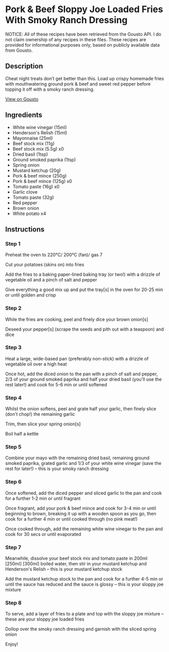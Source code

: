 # Pork & Beef Sloppy Joe Loaded Fries With Smoky Ranch Dressing

NOTICE: All of these recipes have been retrieved from the Gousto API. I do not claim ownership of any recipes in these files. These recipes are provided for informational purposes only, based on publicly available data from Gousto.

## Description

Cheat night treats don’t get better than this. Load up crispy homemade fries with mouthwatering ground pork & beef and sweet red pepper before topping it off with a smoky ranch dressing. 

[View on Gousto](https://www.gousto.co.uk/recipes/cookbook/pork-beef-sloppy-joe-loaded-fries-with-smoky-ranch-dressing)

## Ingredients

- White wine vinegar (15ml)
- Henderson's Relish (15ml)
- Mayonnaise (25ml)
- Beef stock mix (11g)
- Beef stock mix (5.5g) x0
- Dried basil (1tsp)
- Ground smoked paprika (1tsp)
- Spring onion
- Mustard ketchup (20g)
- Pork & beef mince (250g)
- Pork & beef mince (125g) x0
- Tomato paste (16g) x0
- Garlic clove
- Tomato paste (32g)
- Red pepper
- Brown onion
- White potato x4

## Instructions


### Step 1

Preheat the oven to 220°C/ 200°C (fan)/ gas 7

Cut your potatoes (skins on) into fries

Add the fries to a baking paper-lined baking tray (or two!) with a drizzle of vegetable oil and a pinch of salt and pepper

Give everything a good mix up and put the tray[s] in the oven for 20-25 min or until golden and crisp


### Step 2

While the fries are cooking, peel and finely dice your brown onion[s]

Deseed your pepper[s] (scrape the seeds and pith out with a teaspoon) and dice


### Step 3

Heat a large, wide-based pan (preferably non-stick) with a drizzle of vegetable oil over a high heat

Once hot, add the diced onion to the pan with a pinch of salt and pepper, 2/3 of your ground smoked paprika and half your dried basil (you'll use the rest later!) and cook for 5-6 min or until softened


### Step 4

Whilst the onion softens, peel and grate half your garlic, then finely slice (don't chop!) the remaining garlic

Trim, then slice your spring onion[s]

Boil half a kettle


### Step 5

Combine your mayo with the remaining dried basil, remaining ground smoked paprika, grated garlic and 1/3 of your white wine vinegar (save the rest for later!) – this is your smoky ranch dressing


### Step 6

Once softened, add the diced pepper and sliced garlic to the pan and cook for a further 1-2 min or until fragrant

Once fragrant, add your pork & beef mince and cook for 3-4 min or until beginning to brown, breaking it up with a wooden spoon as you go, then cook for a further 4 min or until cooked through (no pink meat!)

Once cooked through, add the remaining white wine vinegar to the pan and cook for 30 secs or until evaporated


### Step 7

Meanwhile, dissolve your beef stock mix and tomato paste in 200ml <span class="text-purple">[250ml] </span><span class="text-danger">[300ml] </span>boiled water, then stir in your mustard ketchup and Henderson's Relish – this is your mustard ketchup stock

Add the mustard ketchup stock to the pan and cook for a further 4-5 min or until the sauce has reduced and the sauce is glossy – this is your sloppy joe mixture

### Step 8

To serve, add a layer of fries to a plate and top with the sloppy joe mixture – these are your sloppy joe loaded fries

Dollop over the smoky ranch dressing and garnish with the sliced spring onion

Enjoy!

